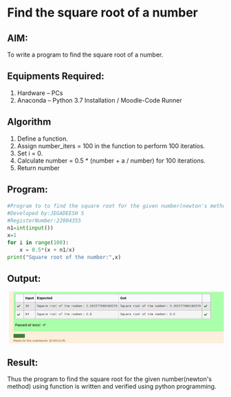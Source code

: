 # Find the square root of a number

## AIM:
To write a program to find the square root of a number.

## Equipments Required:
1. Hardware – PCs
2. Anaconda – Python 3.7 Installation / Moodle-Code Runner

## Algorithm
1. Define a function.
2. Assign number_iters = 100 in the function to perform 100 iteratios.
3. Set i = 0.
4. Calculate  number = 0.5 * (number + a / number) for 100 iterations.
5. Return number

## Program:
``` python 
#Program to to find the square root for the given number(newton's method) using function.
#Developed by:JEGADEESH S
#RegisterNumber:22004355
n1=int(input()) 
x=1
for i in range(100):
    x = 0.5*(x + n1/x)
print("Square root of the number:",x)

```

## Output:
![OUTPUT](OUTPUT9.png)


## Result:
Thus the program to find the square root for the given number(newton's method) using function is written and verified using python programming.
